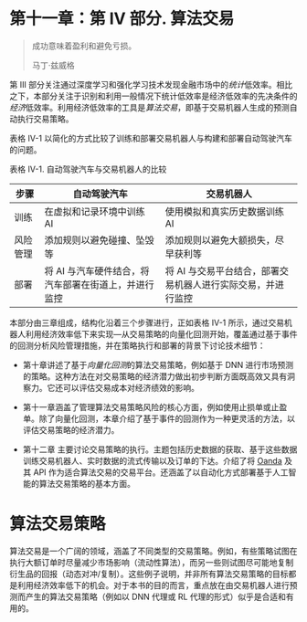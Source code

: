 # 第十一章：第 IV 部分. 算法交易

> 成功意味着盈利和避免亏损。
> 
> 马丁·兹威格

第 III 部分关注通过深度学习和强化学习技术发现金融市场中的*统计*低效率。相比之下，本部分关注于识别和利用一般情况下统计低效率是经济低效率的先决条件的*经济*低效率。利用经济低效率的工具是*算法交易*，即基于交易机器人生成的预测自动执行交易策略。

表格 IV-1 以简化的方式比较了训练和部署交易机器人与构建和部署自动驾驶汽车的问题。

表格 IV-1\. 自动驾驶汽车与交易机器人的比较

| 步骤 | 自动驾驶汽车 | 交易机器人 |
| --- | --- | --- |
| 训练 | 在虚拟和记录环境中训练 AI | 使用模拟和真实历史数据训练 AI |
| 风险管理 | 添加规则以避免碰撞、坠毁等 | 添加规则以避免大额损失，尽早获利等 |
| 部署 | 将 AI 与汽车硬件结合，将汽车部署在街道上，并进行监控 | 将 AI 与交易平台结合，部署交易机器人进行实际交易，并进行监控 |

本部分由三章组成，结构化沿着三个步骤进行，正如表格 IV-1 所示，通过交易机器人利用经济效率低下来实现—从交易策略的向量化回测开始，覆盖通过基于事件的回测分析风险管理措施，并在策略执行和部署的背景下讨论技术细节：

+   第十章讲述了基于*向量化回测*的算法交易策略，例如基于 DNN 进行市场预测的策略。这种方法在对交易策略的经济潜力做出初步判断方面既高效又具有洞察力。它还可以评估交易成本对经济绩效的影响。

+   第十一章涵盖了管理算法交易策略风险的核心方面，例如使用止损单或止盈单。除了向量化回测，本章介绍了基于事件的回测作为一种更灵活的方法，以评估交易策略的经济潜力。

+   第十二章 主要讨论交易策略的执行。主题包括历史数据的获取、基于这些数据训练交易机器人、实时数据的流式传输以及订单的下达。介绍了将 [Oanda](http://oanda.com) 及其 API 作为适合算法交易的交易平台。还涵盖了以自动化方式部署基于人工智能的算法交易策略的基本方面。

# 算法交易策略

算法交易是一个广阔的领域，涵盖了不同类型的交易策略。例如，有些策略试图在执行大额订单时尽量减少市场影响（流动性算法），而另一些则试图尽可能地复制衍生品的回报（动态对冲/复制）。这些例子说明，并非所有算法交易策略的目标都是利用经济效率低下的机会。对于本书的目的而言，重点放在由交易机器人进行预测而产生的算法交易策略（例如以 DNN 代理或 RL 代理的形式）似乎是合适和有用的。
